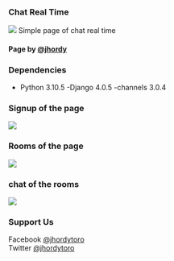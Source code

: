 ### Chat Real Time 
<img src="https://i.imgur.com/8zL5f9R.png">
Simple page of chat real time


#### Page by [@jhordy](https://github.com/jhordytoro)

### Dependencies
- Python 3.10.5
 -Django 4.0.5
 -channels 3.0.4

### Signup of the page
<img src="https://i.imgur.com/RKhkI0c.png"></img>

### Rooms of the page
<img src="https://i.imgur.com/oiJ1VM9.png"></img>

### chat of the rooms
<img src="https://i.imgur.com/TJMpJaf.png"></img>

### Support Us
Facebook [@jhordytoro](https://www.facebook.com/jhordy.toroarroyo.9)<br>
Twitter [@jhordytoro](https://twitter.com/jhordy_toro)
